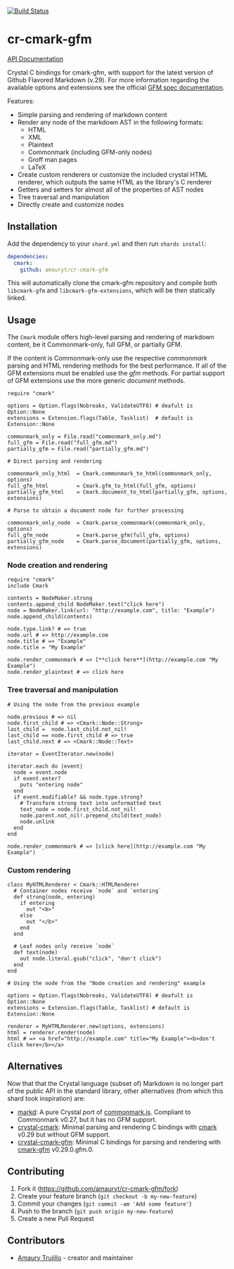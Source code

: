 [![Build Status](https://travis-ci.org/amauryt/cr-cmark-gfm.svg?branch=master)](https://travis-ci.org/amauryt/cr-cmark-gfm)

# cr-cmark-gfm

[API Documentation](https://amauryt.github.io/cr-cmark-gfm/)

Crystal C bindings for cmark-gfm, with support for the latest version of Github Flavored Markdown (v.29). For more information regarding the available options and extensions see the official [GFM spec documentation](https://github.github.com/gfm/).


Features:

  - Simple parsing and rendering of markdown content
  - Render any node of the markdown AST in the following formats:
    - HTML
    - XML
    - Plaintext
    - Commonmark (including GFM-only nodes)
    - Groff man pages
    - LaTeX
  - Create custom renderers or customize the included crystal HTML renderer, which outputs the same HTML as the library's C renderer
  - Getters and setters for almost all of the properties of AST nodes
  - Tree traversal and manipulation
  - Directly create and customize nodes

## Installation

Add the dependency to your `shard.yml` and then run `shards install`:

```yaml
dependencies:
  cmark:
    github: amauryt/cr-cmark-gfm
```

This will automatically clone the cmark-gfm repository and compile both `libcmark-gfm` and `libcmark-gfm-extensions`, which will be then statically linked.

## Usage

The `Cmark` module offers high-level parsing and rendering of markdown content, be it Commonmark-only, full GFM, or partially GFM.

If the content is Commonmark-only use the respective _commonmark_  parsing and HTML rendering methods for the best performance. If all of the GFM extensions must be enabled use the _gfm_ methods. For partial support of GFM extensions use the more generic _document_ methods.

```crystal
require "cmark"

options = Option.flags(Nobreaks, ValidateUTF8) # deafult is Option::None
extensions = Extension.flags(Table, Tasklist)  # default is Extension::None

commonmark_only = File.read("commonmark_only.md")
full_gfm = File.read("full_gfm.md")
partially_gfm = File.read("partially_gfm.md")

# Direct parsing and rendering

commonmark_only_html  = Cmark.commonmark_to_html(commonmark_only, options)
full_gfm_html         = Cmark.gfm_to_html(full_gfm, options)
partially_gfm_html    = Cmark.document_to_html(partially_gfm, options, extensions)

# Parse to obtain a document node for further processing

commonmark_only_node  = Cmark.parse_commonmark(commonmark_only, options)
full_gfm_node         = Cmark.parse_gfm(full_gfm, options)
partially_gfm_node    = Cmark.parse_document(partially_gfm, options, extensions)
```

### Node creation and rendering

```crystal
require "cmark"
include Cmark

contents = NodeMaker.strong
contents.append_child NodeMaker.text("click here")
node = NodeMaker.link(url: "http://example.com", title: "Example")
node.append_child(contents)

node.type.link? # => true
node.url # => http://example.com
node.title # => "Example"
node.title = "My Example"

node.render_commonmark # => [**click here**](http://example.com "My Example")
node.render_plaintext # => click here
```

### Tree traversal and manipulation

```crystal
# Using the node from the previous example

node.previous # => nil
node.first_child # => <Cmark::Node::Strong>
last_child =  node.last_child.not_nil!
last_child == node.first_child # => true
last_child.next # => <Cmark::Node::Text>

iterator = EventIterator.new(node)

iterator.each do |event|
  node = event.node
  if event.enter?
    puts "entering node"
  end
  if event.modifiable? && node.type.strong?
    # Transform strong text into unformatted text
    text_node = node.first_child.not_nil!
    node.parent.not_nil!.prepend_child(text_node)
    node.unlink
  end
end

node.render_commonmark # => [click here](http://example.com "My Example")
```

### Custom rendering
```crystal
class MyHTMLRenderer < Cmark::HTMLRenderer
  # Container nodes receive `node` and `entering`
  def strong(node, entering)
    if entering
      out "<b>"
    else
      out "</b>"
    end
  end

  # Leaf nodes only receive `node`
  def text(node)
    out node.literal.gsub("click", "don't click")
  end
end

# Using the node from the "Node creation and rendering" example

options = Option.flags(Nobreaks, ValidateUTF8) # deafult is Option::None
extensions = Extension.flags(Table, Tasklist) # default is Extension::None

renderer = MyHTMLRenderer.new(options, extensions)
html = renderer.render(node)
html # => <a href="http://example.com" title="My Example"><b>don't click here</b></a>
```

## Alternatives

Now that that the Crystal language (subset of) Markdown is no longer part of the public API in the standard library, other alternatives (from which this shard took inspiration) are:

* [markd](https://github.com/icyleaf/markd): A pure Crystal port of [commonmark.js](https://github.com/jgm/commonmark.js). Compliant to Commonmark v0.27, but it has no GFM support.
* [crystal-cmark](https://github.com/ysbaddaden/crystal-cmark): Minimal parsing and rendering C bindings with [cmark](https://github.com/commonmark/cmark) v0.29 but without GFM support.
* [crystal-cmark-gfm](https://github.com/mamantoha/crystal-cmark-gfm): Minimal C bindings for parsing and rendering with [cmark-gfm](https://github.com/github/cmark-gfm) v0.29.0.gfm.0.

## Contributing

1. Fork it (<https://github.com/amauryt/cr-cmark-gfm/fork>)
2. Create your feature branch (`git checkout -b my-new-feature`)
3. Commit your changes (`git commit -am 'Add some feature'`)
4. Push to the branch (`git push origin my-new-feature`)
5. Create a new Pull Request

## Contributors

- [Amaury Trujillo](https://github.com/amauryt) - creator and maintainer
